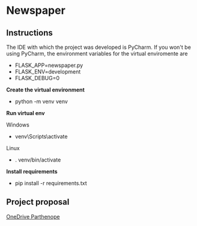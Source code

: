 # Newspaper

## Instructions

The IDE with which the project was developed is PyCharm.
If you won't be using PyCharm, the environment variables for the virtual enviromente are

- FLASK_APP=newspaper.py
- FLASK_ENV=development
- FLASK_DEBUG=0

**Create the virtual environment**

- python -m venv venv

**Run virtual env**

Windows

- venv\Scripts\activate

Linux

- . venv/bin/activate

**Install requirements**

- pip install -r requirements.txt

## Project proposal

[OneDrive Parthenope](https://studentiuniparthenope-my.sharepoint.com/:p:/g/personal/vincenzo_poli001_studenti_uniparthenope_it/EXVvS7KbxfBLlMSb0zOTBpIB7V9TtCP7Xpk8fTtpMGMaKA?e=lIHQ4j)

